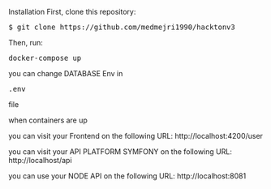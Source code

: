 Installation
First, clone this repository:
<pre>$ git clone https://github.com/medmejri1990/hacktonv3</pre>

Then, run:

<pre>docker-compose up</pre>

you can change DATABASE Env in <pre>.env</pre>  file

when containers are up

you can visit your Frontend on the following URL: http://localhost:4200/user

you can visit your API PLATFORM SYMFONY on the following URL: http://localhost/api

you can use your NODE API on the following URL: http://localhost:8081
